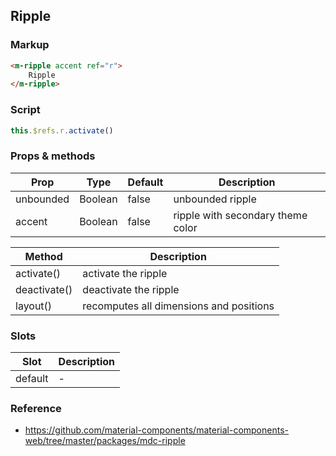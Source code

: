 ## Ripple

### Markup

```html
<m-ripple accent ref="r">
    Ripple
</m-ripple>
```

### Script

```javascript
this.$refs.r.activate()
```

### Props & methods

| Prop | Type | Default | Description |
|------|------|---------|-------------|
| unbounded | Boolean | false | unbounded ripple |
| accent | Boolean | false | ripple with secondary theme color |

| Method | Description |
|--------|-------------|
| activate() | activate the ripple |
| deactivate() | deactivate the ripple |
| layout() | recomputes all dimensions and positions |

### Slots

| Slot | Description |
|------|-------------|
| default | - | ripple content |

### Reference

- https://github.com/material-components/material-components-web/tree/master/packages/mdc-ripple